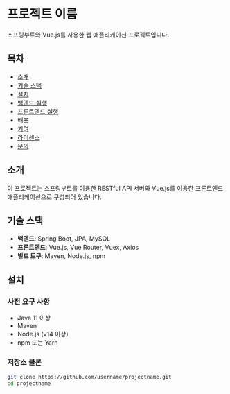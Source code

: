 # 프로젝트 이름

스프링부트와 Vue.js를 사용한 웹 애플리케이션 프로젝트입니다.

## 목차

- [소개](#소개)
- [기술 스택](#기술-스택)
- [설치](#설치)
- [백엔드 실행](#백엔드-실행)
- [프론트엔드 실행](#프론트엔드-실행)
- [배포](#배포)
- [기여](#기여)
- [라이센스](#라이센스)
- [문의](#문의)

## 소개

이 프로젝트는 스프링부트를 이용한 RESTful API 서버와 Vue.js를 이용한 프론트엔드 애플리케이션으로 구성되어 있습니다.

## 기술 스택

- **백엔드**: Spring Boot, JPA, MySQL
- **프론트엔드**: Vue.js, Vue Router, Vuex, Axios
- **빌드 도구**: Maven, Node.js, npm

## 설치

### 사전 요구 사항

- Java 11 이상
- Maven
- Node.js (v14 이상)
- npm 또는 Yarn

### 저장소 클론

```sh
git clone https://github.com/username/projectname.git
cd projectname
